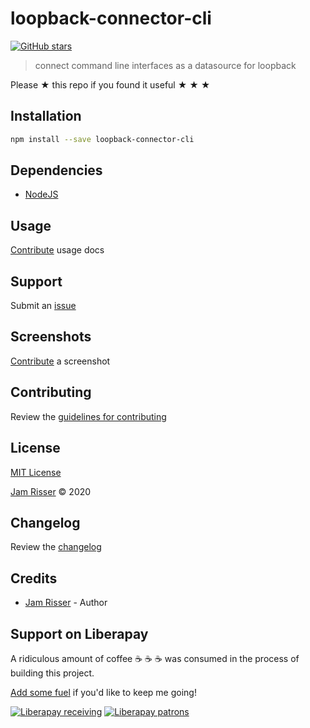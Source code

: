 # loopback-connector-cli

[![GitHub stars](https://img.shields.io/github/stars/codejamninja/loopback-connector-cli.svg?style=social&label=Stars)](https://github.com/codejamninja/loopback-connector-cli)

> connect command line interfaces as a datasource for loopback

Please ★ this repo if you found it useful ★ ★ ★

## Installation

```sh
npm install --save loopback-connector-cli
```

## Dependencies

- [NodeJS](https://nodejs.org)

## Usage

[Contribute](https://github.com/codejamninja/loopback-connector-cli/blob/master/CONTRIBUTING.md) usage docs

## Support

Submit an [issue](https://github.com/codejamninja/loopback-connector-cli/issues/new)

## Screenshots

[Contribute](https://github.com/codejamninja/loopback-connector-cli/blob/master/CONTRIBUTING.md) a screenshot

## Contributing

Review the [guidelines for contributing](https://github.com/codejamninja/loopback-connector-cli/blob/master/CONTRIBUTING.md)

## License

[MIT License](https://github.com/codejamninja/loopback-connector-cli/blob/master/LICENSE)

[Jam Risser](https://codejam.ninja) © 2020

## Changelog

Review the [changelog](https://github.com/codejamninja/loopback-connector-cli/blob/master/CHANGELOG.md)

## Credits

- [Jam Risser](https://codejam.ninja) - Author

## Support on Liberapay

A ridiculous amount of coffee ☕ ☕ ☕ was consumed in the process of building this project.

[Add some fuel](https://liberapay.com/codejamninja/donate) if you'd like to keep me going!

[![Liberapay receiving](https://img.shields.io/liberapay/receives/codejamninja.svg?style=flat-square)](https://liberapay.com/codejamninja/donate)
[![Liberapay patrons](https://img.shields.io/liberapay/patrons/codejamninja.svg?style=flat-square)](https://liberapay.com/codejamninja/donate)
